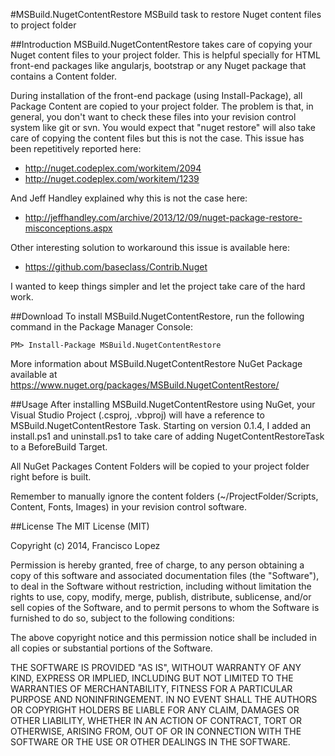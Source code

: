 #MSBuild.NugetContentRestore
MSBuild task to restore Nuget content files to project folder

##Introduction
MSBuild.NugetContentRestore takes care of copying your Nuget content files to your project folder. This is helpful specially for HTML front-end packages like angularjs, bootstrap or any Nuget package that contains a Content folder.

During installation of the front-end package (using Install-Package), all Package Content are copied to your project folder. The problem is that, in general, you don't want to check these files into your revision control system like git or svn. You would expect that "nuget restore" will also take care of copying the content files but this is not the case. This issue has been repetitively reported here:
- http://nuget.codeplex.com/workitem/2094
- http://nuget.codeplex.com/workitem/1239

And Jeff Handley explained why this is not the case here:
- http://jeffhandley.com/archive/2013/12/09/nuget-package-restore-misconceptions.aspx

Other interesting solution to workaround this issue is available here:
- https://github.com/baseclass/Contrib.Nuget

I wanted to keep things simpler and let the project take care of the hard work. 

##Download
To install MSBuild.NugetContentRestore, run the following command in the Package Manager Console:
    
	PM> Install-Package MSBuild.NugetContentRestore
	
More information about MSBuild.NugetContentRestore NuGet Package available at https://www.nuget.org/packages/MSBuild.NugetContentRestore/

##Usage
After installing MSBuild.NugetContentRestore using NuGet, your Visual Studio Project (.csproj, .vbproj) will have a reference to MSBuild.NugetContentRestore Task. Starting on version 0.1.4, I added an install.ps1 and uninstall.ps1 to take care of adding NugetContentRestoreTask to a BeforeBuild Target.

All NuGet Packages Content Folders will be copied to your project folder right before is built.

Remember to manually ignore the content folders (~/ProjectFolder/Scripts, Content, Fonts, Images) in your revision control software.

##License
The MIT License (MIT)

Copyright (c) 2014, Francisco Lopez

Permission is hereby granted, free of charge, to any person obtaining a copy
of this software and associated documentation files (the "Software"), to deal
in the Software without restriction, including without limitation the rights
to use, copy, modify, merge, publish, distribute, sublicense, and/or sell
copies of the Software, and to permit persons to whom the Software is
furnished to do so, subject to the following conditions:

The above copyright notice and this permission notice shall be included in all
copies or substantial portions of the Software.

THE SOFTWARE IS PROVIDED "AS IS", WITHOUT WARRANTY OF ANY KIND, EXPRESS OR
IMPLIED, INCLUDING BUT NOT LIMITED TO THE WARRANTIES OF MERCHANTABILITY,
FITNESS FOR A PARTICULAR PURPOSE AND NONINFRINGEMENT. IN NO EVENT SHALL THE
AUTHORS OR COPYRIGHT HOLDERS BE LIABLE FOR ANY CLAIM, DAMAGES OR OTHER
LIABILITY, WHETHER IN AN ACTION OF CONTRACT, TORT OR OTHERWISE, ARISING FROM,
OUT OF OR IN CONNECTION WITH THE SOFTWARE OR THE USE OR OTHER DEALINGS IN THE
SOFTWARE.